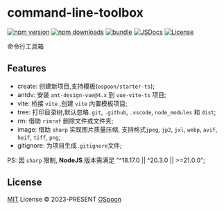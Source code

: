 # command-line-toolbox

[![npm version][npm-version-src]][npm-version-href]
[![npm downloads][npm-downloads-src]][npm-downloads-href]
[![bundle][bundle-src]][bundle-href]
[![JSDocs][jsdocs-src]][jsdocs-href]
[![License][license-src]][license-href]

命令行工具箱

## Features

* create: 创建新项目,支持模板(`ospoon/starter-ts`);
* antdv: 安装 `ant-design-vue@4.x` 到 `vue-vite-ts` 项目;
* vite: 桥接 `vite` ,创建 `vite` 内置模板项目;
* tree: 打印目录树,默认忽略`.git`, `.github`, `.vscode`, `node_modules` 和 `dist`;
* rm: 借助 `rimraf` 删除文件或文件夹;
* image: 借助 `sharp` 实现图片质量压缩, 支持格式`jpeg`, `jp2`, `jxl`, `webp`, `avif`, `heif`, `tiff`, `png`;
* gitignore: 为项目生成`.gitignore`文件;

PS: 因 `sharp` 限制, **NodeJS** 版本需满足 "^18.17.0 || ^20.3.0 || >=21.0.0";

## License

[MIT](./LICENSE) License © 2023-PRESENT [OSpoon](https://github.com/ospoon)

<!-- Badges -->
[npm-version-src]: https://img.shields.io/npm/v/command-line-toolbox?style=flat&colorA=080f12&colorB=1fa669
[npm-version-href]: https://npmjs.com/package/command-line-toolbox
[npm-downloads-src]: https://img.shields.io/npm/dm/command-line-toolbox?style=flat&colorA=080f12&colorB=1fa669
[npm-downloads-href]: https://npmjs.com/package/command-line-toolbox
[bundle-src]: https://img.shields.io/bundlephobia/minzip/command-line-toolbox?style=flat&colorA=080f12&colorB=1fa669&label=minzip
[bundle-href]: https://bundlephobia.com/result?p=command-line-toolbox
[license-src]: https://img.shields.io/github/license/ospoon/command-line-toolbox.svg?style=flat&colorA=080f12&colorB=1fa669
[license-href]: https://github.com/ospoon/command-line-toolbox/blob/main/LICENSE
[jsdocs-src]: https://img.shields.io/badge/jsdocs-reference-080f12?style=flat&colorA=080f12&colorB=1fa669
[jsdocs-href]: https://www.jsdocs.io/package/command-line-toolbox
